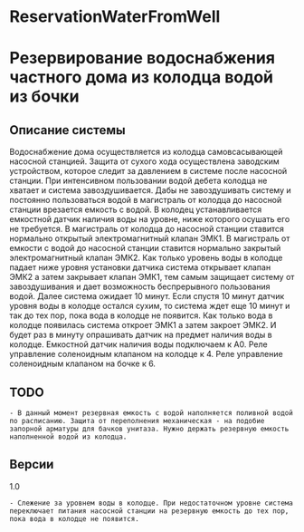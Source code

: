 # ReservationWaterFromWell
Резервирование водоснабжения частного дома из колодца водой из бочки
===========

Описание системы
------

Водоснабжение дома осуществляется из колодца самовсасывающей насосной станцией.
Защита от сухого хода осуществлена заводским устройством, которое следит за давлением в системе после насосной станции.
При интенсивном пользовании водой дебета колодца не хватает и система завоздушивается.
Дабы не завоздушивать систему и постоянно пользоваться водой в магистраль от колодца до насосной станции врезается емкость с водой.
В колодец устанавливается емкостной датчик наличия воды на уровне, ниже которого осушать его не требуется.
В магистраль от колодца до насосной станции ставится нормально открытый электромагнитный клапан ЭМК1.
В магистраль от емкости с водой до насосной станции ставится нормально закрытый электромагнитный клапан ЭМК2.
Как только уровень воды в колодце падает ниже уровня установки датчика система открывает клапан ЭМК2 а затем закрывает клапан ЭМК1, тем самым защищает систему от завоздушивания и дает возможность беспрерывного пользования водой. Далее система ожидает 10 минут.
Если спустя 10 минут датчик уровня воды в колодце остался сухим, то система ждет еще 10 минут и так до тех пор, пока вода в колодце не появится.
Как только вода в колодце появилась система откроет ЭМК1 а затем закроет ЭМК2. И будет раз в минуту опрашивать датчик на предмет наличия воды в колодце.
Емкостной датчик наличия воды подключаем к A0. Реле управление соленоидным клапаном на колодце к 4. Реле управление соленоидным клапаном на бочке к 6.

TODO
------

    - В данный момент резервная емкость с водой наполняется поливной водой по расписанию. Защита от переполнения механическая - на подобие запорной арматуры для бачков унитаза. Нужно держать резервную емкость наполненной водой из колодца.

Версии
------

1.0

    - Слежение за уровнем воды в колодце. При недостаточном уровне система переключает питания насосной станции на резервную емкость до тех пор, пока вода в колодце не появится.
